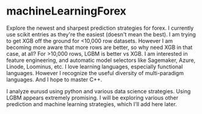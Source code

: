 # machineLearningForex
Explore the newest and sharpest prediction strategies for forex. I currently use scikit entries as they're the easiest (doesn't mean the best). I am trying to get XGB off the ground for <10,000 row datasets. However I am becoming more aware that more rows are better, so why need XGB in that case, at all? For >10,000 rows, LGBM is better vs XGB. I am interested in feature engineering, and automatic model selectors like Sagemaker, Azure, Linode, Loominus, etc. I love learning languages, especially functional languages. However I recognize the useful diversity of multi-paradigm languages. And I hope to master C++.

I analyze eurusd using python and various data science strategies. Using LGBM appears extremely promising. I will be exploring various other prediction and machine learning strategies, which I'll add here later.
